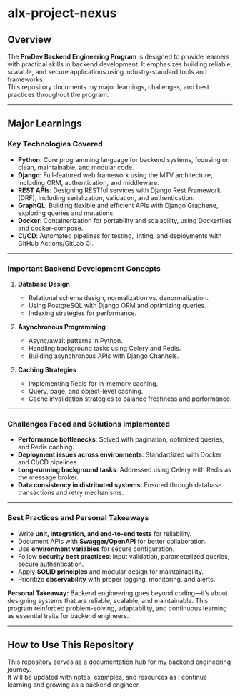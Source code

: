 # alx-project-nexus

## Overview
The **ProDev Backend Engineering Program** is designed to provide learners with practical skills in backend development. It emphasizes building reliable, scalable, and secure applications using industry-standard tools and frameworks.  
This repository documents my major learnings, challenges, and best practices throughout the program.

---

## Major Learnings

### Key Technologies Covered
- **Python**: Core programming language for backend systems, focusing on clean, maintainable, and modular code.  
- **Django**: Full-featured web framework using the MTV architecture, including ORM, authentication, and middleware.  
- **REST APIs**: Designing RESTful services with Django Rest Framework (DRF), including serialization, validation, and authentication.  
- **GraphQL**: Building flexible and efficient APIs with Django Graphene, exploring queries and mutations.  
- **Docker**: Containerization for portability and scalability, using Dockerfiles and docker-compose.  
- **CI/CD**: Automated pipelines for testing, linting, and deployments with GitHub Actions/GitLab CI.  

---

### Important Backend Development Concepts
1. **Database Design**  
   - Relational schema design, normalization vs. denormalization.  
   - Using PostgreSQL with Django ORM and optimizing queries.  
   - Indexing strategies for performance.  

2. **Asynchronous Programming**  
   - Async/await patterns in Python.  
   - Handling background tasks using Celery and Redis.  
   - Building asynchronous APIs with Django Channels.  

3. **Caching Strategies**  
   - Implementing Redis for in-memory caching.  
   - Query, page, and object-level caching.  
   - Cache invalidation strategies to balance freshness and performance.  

---

### Challenges Faced and Solutions Implemented
- **Performance bottlenecks**: Solved with pagination, optimized queries, and Redis caching.  
- **Deployment issues across environments**: Standardized with Docker and CI/CD pipelines.  
- **Long-running background tasks**: Addressed using Celery with Redis as the message broker.  
- **Data consistency in distributed systems**: Ensured through database transactions and retry mechanisms.  

---

### Best Practices and Personal Takeaways
- Write **unit, integration, and end-to-end tests** for reliability.  
- Document APIs with **Swagger/OpenAPI** for better collaboration.  
- Use **environment variables** for secure configuration.  
- Follow **security best practices**: input validation, parameterized queries, secure authentication.  
- Apply **SOLID principles** and modular design for maintainability.  
- Prioritize **observability** with proper logging, monitoring, and alerts.  

**Personal Takeaway:** Backend engineering goes beyond coding—it’s about designing systems that are reliable, scalable, and maintainable. This program reinforced problem-solving, adaptability, and continuous learning as essential traits for backend engineers.  

---

## How to Use This Repository
This repository serves as a documentation hub for my backend engineering journey.  
It will be updated with notes, examples, and resources as I continue learning and growing as a backend engineer.
